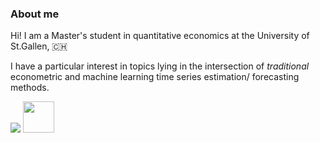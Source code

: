 ### About me

Hi! I am a Master's student in quantitative economics at the University of St.Gallen, 🇨🇭

I have a particular interest in topics lying in the intersection of *traditional* econometric and machine learning time series estimation/ forecasting methods. 

<img src="https://github-readme-stats.vercel.app/api/top-langs?username=nathaliemayor&layout=compact&theme=dark"/>

<a href="https://www.linkedin.com/in/nathaliemayor/">
    <img height="50" src="https://cdn2.iconfinder.com/data/icons/social-icon-3/512/social_style_3_in-306.png"/>
</a>
